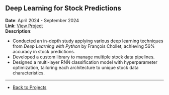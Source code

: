 ## Deep Learning for Stock Predictions
**Date**: April 2024 - September 2024  
**Link**: [View Project](#)  
**Description**:  
- Conducted an in-depth study applying various deep learning techniques from *Deep Learning with Python* by François Chollet, achieving 56% accuracy in stock predictions.
- Developed a custom library to manage multiple stock data pipelines.
- Designed a multi-layer RNN classification model with hyperparameter optimization, tailoring each architecture to unique stock data characteristics.

---

- [Back to Projects](projects.md)
